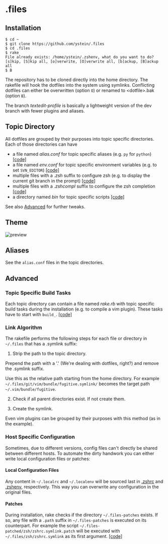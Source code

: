 # .files
## Installation

```
$ cd ~
$ git clone https://github.com/ystein/.files
$ cd .files
$ rake
File already exists: /home/ystein/.zshenv, what do you want to do?
[s]kip, [S]kip all, [o]verwrite, [O]verwrite all, [b]ackup, [B]ackup all
$ B
```

The repository has to be cloned directly into the home directory.
The rakefile will hook the dotfiles into the system using symlinks.
Conflicting dotfiles can either be overwritten (option ```O```) or renamed
to &lt;dotfile&gt;.bak (option ```B```).

The branch _textedit-profile_ is basically a lightweight version of the dev
branch with fewer plugins and aliases.

## Topic Directory
All dotfiles are grouped by their purposes into topic specific directories.
Each of those directories can have

* a file named  _alias.conf_ for topic specific aliases (e.g.
  ```py``` for ```python```) [[code]](https://github.com/ystein/.files/blob/dev-profile/zsh/zshrc.symlink#L21)
* a file named _env.conf_ for topic specific environment variables
  (e.g. to set ```SVN_EDITOR```) [[code]](https://github.com/ystein/.files/blob/dev-profile/zsh/zshenv.symlink#L7)
* multiple files with a _.zsh_ suffix to configure zsh (e.g. to display the
current git branch in the prompt) [[code]](https://github.com/ystein/.files/blob/dev-profile/zsh/zshrc.symlink#L24)
* multiple files with a _.zshcompl_ suffix to configure the zsh completion
  [[code]](https://github.com/ystein/.files/blob/dev-profile/zsh/zshrc.symlink#L18)
* a directory named _bin_ for topic specific scripts [[code]](https://github.com/ystein/.files/blob/dev-profile/zsh/zshenv.symlink#L4)

See also [Advanced](#advanced) for further tweaks.

## Theme
![preview](https://github.com/ystein/.files/blob/textedit-profile/preview.png)

## Aliases
See the ```alias.conf``` files in the topic directories.

## Advanced
### Topic Specific Build Tasks
Each topic directory can contain a file named _rake.rb_
with topic specific build tasks during the installation (e.g. to compile a
vim plugin). These tasks have to start with ```build_```.
[[code]](https://github.com/ystein/.files/blob/dev-profile/Rakefile#L5-7)

### Link Algorithm
The rakefile performs the following steps for each file or directory in
```~/.files``` that has a .symlink suffix:

1. Strip the path to the topic directory.

  Prepend the path with a '.' (We're dealing with dotfiles, right?) and remove the
  .symlink suffix.

  Use this as the relative path starting from the home directory. For example
  ```~/.files/git/vim/bundle/fugitive.symlink/```  becomes the target path ```~/.vim/bundle/fugitive```.

2. Check if all parent directories exist. If not create them.

3. Create the symlink.

Even vim plugins can be grouped by their purposes with this method (as
in the example).

### Host Specific Configuration
Sometimes, due to different versions, config files can't
directly be shared between different hosts.
To automate the dirty handwork you can either write local configuration files or
patches:

#### Local Configuration Files
Any content in ```~/.localrc``` and ```~/.localenv``` will be sourced last in
[.zshrc](https://github.com/ystein/.files/blob/dev-profile/zsh/zshrc.symlink#L27) and
[.zshenv](https://github.com/ystein/.files/blob/dev-profile/zsh/zshenv.symlink#L10), respectively.
This way you can overwrite any configuration in the original files.

#### Patches
During installation, rake checks if the directory ```~/.files-patches``` exists.
If so, any file with a ```.path``` suffix in ```~/.files-patches``` is executed on its counterpart.
For example the script ```~/.files-patched/zsh/zshrc.symlink.patch``` will be
executed with ```~/.files/zsh/zshrc.symlink``` as its first argument.
[[code]](https://github.com/ystein/.files/blob/dev-profile/Rakefile#L22-31)
